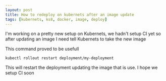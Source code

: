 ```yaml
---
layout: post
title: How to redeploy on kubernets after an image update
tags: [kubernets, ks8, docker, image, deploy]
---
```


I'm working on a pretty new setup on Kubernets, we hadn't setup CI yet
so after updating an image I need tell Kubernets to take the new image

This command proved to be usefull

```
kubectl rollout restart deployment/my-deployment
```

This will restart the deployment updating the image that is use. I hope
we setup CI soon


